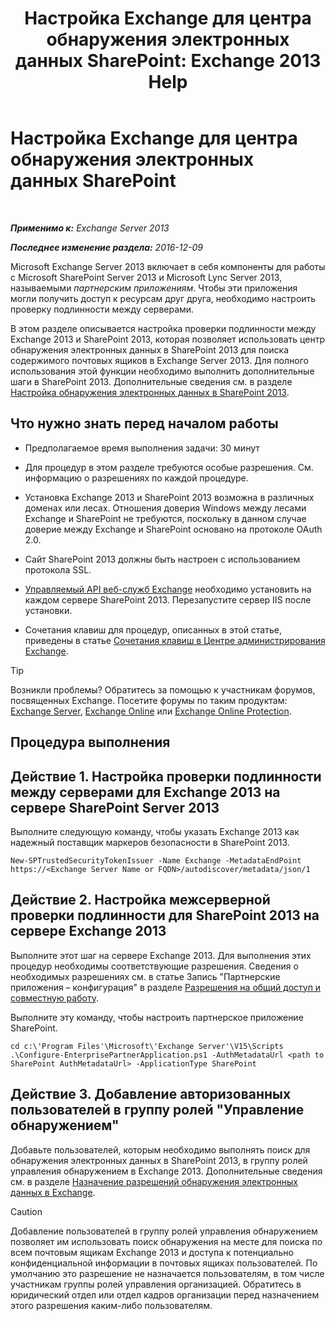 ﻿---
title: 'Настройка Exchange для центра обнаружения электронных данных SharePoint: Exchange 2013 Help'
TOCTitle: Настройка Exchange для центра обнаружения электронных данных SharePoint
ms:assetid: 795c1a3b-295c-4ee5-ade9-52cf3fda3f19
ms:mtpsurl: https://technet.microsoft.com/ru-ru/library/JJ218665(v=EXCHG.150)
ms:contentKeyID: 50488476
ms.date: 04/30/2018
mtps_version: v=EXCHG.150
ms.translationtype: HT
---

# Настройка Exchange для центра обнаружения электронных данных SharePoint

 

_**Применимо к:** Exchange Server 2013_

_**Последнее изменение раздела:** 2016-12-09_

Microsoft Exchange Server 2013 включает в себя компоненты для работы с Microsoft SharePoint Server 2013 и Microsoft Lync Server 2013, называемыми *партнерским приложениям*. Чтобы эти приложения могли получить доступ к ресурсам друг друга, необходимо настроить проверку подлинности между серверами.

В этом разделе описывается настройка проверки подлинности между Exchange 2013 и SharePoint 2013, которая позволяет использовать центр обнаружения электронных данных в SharePoint 2013 для поиска содержимого почтовых ящиков в Exchange Server 2013. Для полного использования этой функции необходимо выполнить дополнительные шаги в SharePoint 2013. Дополнительные сведения см. в разделе [Настройка обнаружения электронных данных в SharePoint 2013](https://go.microsoft.com/fwlink/?linkid=257727).

## Что нужно знать перед началом работы

  - Предполагаемое время выполнения задачи: 30 минут

  - Для процедур в этом разделе требуются особые разрешения. См. информацию о разрешениях по каждой процедуре.

  - Установка Exchange 2013 и SharePoint 2013 возможна в различных доменах или лесах. Отношения доверия Windows между лесами Exchange и SharePoint не требуются, поскольку в данном случае доверие между Exchange и SharePoint основано на протоколе OAuth 2.0.

  - Сайт SharePoint 2013 должны быть настроен с использованием протокола SSL.

  - [Управляемый API веб-служб Exchange](https://go.microsoft.com/fwlink/?linkid=257726) необходимо установить на каждом сервере SharePoint 2013. Перезапустите сервер IIS после установки.

  - Сочетания клавиш для процедур, описанных в этой статье, приведены в статье [Сочетания клавиш в Центре администрирования Exchange](keyboard-shortcuts-in-the-exchange-admin-center-exchange-online-protection-help.md).

> [!TIP]  
> Возникли проблемы? Обратитесь за помощью к участникам форумов, посвященных Exchange. Посетите форумы по таким продуктам: <a href="https://go.microsoft.com/fwlink/p/?linkid=60612">Exchange Server</a>, <a href="https://go.microsoft.com/fwlink/p/?linkid=267542">Exchange Online</a> или <a href="https://go.microsoft.com/fwlink/p/?linkid=285351">Exchange Online Protection</a>.


## Процедура выполнения

## Действие 1. Настройка проверки подлинности между серверами для Exchange 2013 на сервере SharePoint Server 2013

Выполните следующую команду, чтобы указать Exchange 2013 как надежный поставщик маркеров безопасности в SharePoint 2013.

    New-SPTrustedSecurityTokenIssuer -Name Exchange -MetadataEndPoint https://<Exchange Server Name or FQDN>/autodiscover/metadata/json/1

## Действие 2. Настройка межсерверной проверки подлинности для SharePoint 2013 на сервере Exchange 2013

Выполните этот шаг на сервере Exchange 2013. Для выполнения этих процедур необходимы соответствующие разрешения. Сведения о необходимых разрешениях см. в статье Запись "Партнерские приложения – конфигурация" в разделе [Разрешения на общий доступ и совместную работу](sharing-and-collaboration-permissions-exchange-2013-help.md).

Выполните эту команду, чтобы настроить партнерское приложение SharePoint.

    cd c:\'Program Files'\Microsoft\'Exchange Server'\V15\Scripts
    .\Configure-EnterprisePartnerApplication.ps1 -AuthMetadataUrl <path to SharePoint AuthMetadataUrl> -ApplicationType SharePoint

## Действие 3. Добавление авторизованных пользователей в группу ролей "Управление обнаружением"

Добавьте пользователей, которым необходимо выполнять поиск для обнаружения электронных данных в SharePoint 2013, в группу ролей управления обнаружением в Exchange 2013. Дополнительные сведения см. в разделе [Назначение разрешений обнаружения электронных данных в Exchange](assign-ediscovery-permissions-in-exchange-exchange-2013-help.md).

> [!CAUTION]  
> Добавление пользователей в группу ролей управления обнаружением позволяет им использовать поиск обнаружения на месте для поиска по всем почтовым ящикам Exchange 2013 и доступа к потенциально конфиденциальной информации в почтовых ящиках пользователей. По умолчанию это разрешение не назначается пользователям, в том числе участникам группы ролей управления организацией. Обратитесь в юридический отдел или отдел кадров организации перед назначением этого разрешения каким-либо пользователям.

